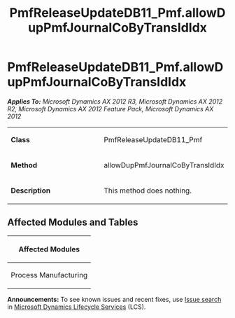 ﻿---
title: PmfReleaseUpdateDB11_Pmf.allowDupPmfJournalCoByTransIdIdx
TOCTitle: PmfReleaseUpdateDB11_Pmf.allowDupPmfJournalCoByTransIdIdx
ms:assetid: 32ebb9d9-6332-94ea-f1e8-0cacf6b4198b
ms:mtpsurl: https://msdn.microsoft.com/en-us/library/JJ685084(v=AX.60)
ms:contentKeyID: 49707538
ms.date: 05/18/2015
mtps_version: v=AX.60
---

# PmfReleaseUpdateDB11\_Pmf.allowDupPmfJournalCoByTransIdIdx 


_**Applies To:** Microsoft Dynamics AX 2012 R3, Microsoft Dynamics AX 2012 R2, Microsoft Dynamics AX 2012 Feature Pack, Microsoft Dynamics AX 2012_

<table>
<colgroup>
<col style="width: 50%" />
<col style="width: 50%" />
</colgroup>
<tbody>
<tr class="odd">
<td><p><strong>Class</strong></p></td>
<td><p>PmfReleaseUpdateDB11_Pmf</p></td>
</tr>
<tr class="even">
<td><p><strong>Method</strong></p></td>
<td><p>allowDupPmfJournalCoByTransIdIdx</p></td>
</tr>
<tr class="odd">
<td><p><strong>Description</strong></p></td>
<td><p>This method does nothing.</p></td>
</tr>
</tbody>
</table>


## Affected Modules and Tables

<table>
<colgroup>
<col style="width: 100%" />
</colgroup>
<thead>
<tr class="header">
<th><p>Affected Modules</p></th>
</tr>
</thead>
<tbody>
<tr class="odd">
<td><p>Process Manufacturing</p></td>
</tr>
</tbody>
</table>

  
**Announcements:** To see known issues and recent fixes, use [Issue search](http://go.microsoft.com/fwlink/?linkid=389258) in [Microsoft Dynamics Lifecycle Services](http://go.microsoft.com/fwlink/?linkid=306505) (LCS).

